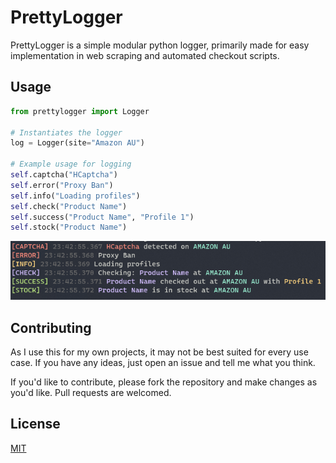 # PrettyLogger

PrettyLogger is a simple modular python logger, primarily made for easy implementation in web scraping and automated checkout scripts.

## Usage

```python
from prettylogger import Logger

# Instantiates the logger
log = Logger(site="Amazon AU")

# Example usage for logging
self.captcha("HCaptcha")
self.error("Proxy Ban")
self.info("Loading profiles")
self.check("Product Name")
self.success("Product Name", "Profile 1")
self.stock("Product Name")
```
![Example](/assets/images/example.png)

## Contributing
As I use this for my own projects, it may not be best suited for every use case. If you have any ideas, just open an issue and tell me what you think.

If you'd like to contribute, please fork the repository and make changes as you'd like. Pull requests are welcomed.

## License
[MIT](https://choosealicense.com/licenses/mit/)